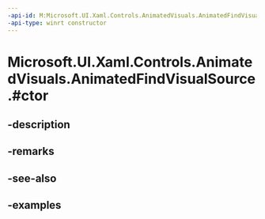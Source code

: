 ```yaml
---
-api-id: M:Microsoft.UI.Xaml.Controls.AnimatedVisuals.AnimatedFindVisualSource.#ctor
-api-type: winrt constructor
---
```


# Microsoft.UI.Xaml.Controls.AnimatedVisuals.AnimatedFindVisualSource.#ctor

<!--
public AnimatedFindVisualSource ();
-->


## -description

## -remarks

## -see-also

## -examples


